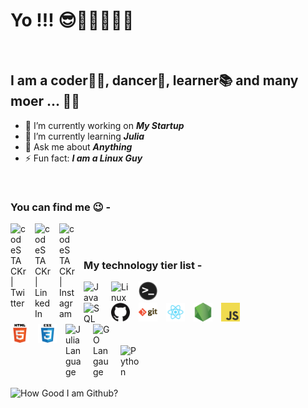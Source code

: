 # Yo !!! 😎🤩👨‍💻👨‍🎓

<br>

## I am a coder🧑‍💻, dancer🕺, learner📚 and many moer ... 🤣🤣

- 🔭 I’m currently working on ***My Startup***
- 🌱 I’m currently learning ***Julia***
- 💬 Ask me about ***Anything***
- ⚡ Fun fact: ***I am a Linux Guy***

<br>

### You can find me 😉 -

[<img align="left" alt="codeSTACKr | Twitter" width="25em" src="https://cdn.jsdelivr.net/npm/simple-icons@v3/icons/twitter.svg" style="margin-right: 1em" />][twitter]
[<img align="left" alt="codeSTACKr | LinkedIn" width="25em" src="https://cdn.jsdelivr.net/npm/simple-icons@v3/icons/linkedin.svg" style="margin-right: 1em"/>][linkedin]
[<img align="left" alt="codeSTACKr | Instagram" width="25em" src="https://cdn.jsdelivr.net/npm/simple-icons@v3/icons/instagram.svg" style="margin-right: 1em"/>][instagram]

<br>
<br>

### My technology tier list -

<img align="left" alt="Java" width="30em" src="https://image.flaticon.com/icons/svg/919/919854.svg" style="margin-right: 1em" />
<img align="left" alt="Linux" width="30em" src="https://image.flaticon.com/icons/svg/226/226772.svg" style="margin-right: 1em" />
<img align="left" alt="Shell" width="30em" src="https://raw.githubusercontent.com/github/explore/80688e429a7d4ef2fca1e82350fe8e3517d3494d/topics/terminal/terminal.png" style="margin-right: 1em" />

<br>
<br>

<img align="left" alt="SQL" width="30em" src="https://image.flaticon.com/icons/svg/2772/2772128.svg" style="margin-right: 1em; margin-top: 0.5rm" />
<img align="left" alt="GitHub" width="30em" src="https://raw.githubusercontent.com/github/explore/78df643247d429f6cc873026c0622819ad797942/topics/github/github.png" style="margin-right: 1em"/>
<img align="left" alt="Git" width="30em" src="https://raw.githubusercontent.com/github/explore/80688e429a7d4ef2fca1e82350fe8e3517d3494d/topics/git/git.png" style="margin-right: 1em" />
<img align="left" alt="React" width="30em" src="https://raw.githubusercontent.com/github/explore/80688e429a7d4ef2fca1e82350fe8e3517d3494d/topics/react/react.png" style="margin-right: 1em"/>
<img align="left" alt="Node.js" width="30em" src="https://raw.githubusercontent.com/github/explore/80688e429a7d4ef2fca1e82350fe8e3517d3494d/topics/nodejs/nodejs.png" style="margin-right: 1em" />
<img align="left" alt="JavaScript" width="30em" src="https://raw.githubusercontent.com/github/explore/80688e429a7d4ef2fca1e82350fe8e3517d3494d/topics/javascript/javascript.png" style="margin-right: 1em"/>

<br>
<br>

<img align="left" alt="HTML5" width="30em" src="https://raw.githubusercontent.com/github/explore/80688e429a7d4ef2fca1e82350fe8e3517d3494d/topics/html/html.png" style="margin-right: 1em" />
<img align="left" alt="CSS3" width="30em" src="https://raw.githubusercontent.com/github/explore/80688e429a7d4ef2fca1e82350fe8e3517d3494d/topics/css/css.png" style="margin-right: 1em" />
<img align="left" alt="Julia Language" width="30em" src="https://upload.wikimedia.org/wikipedia/commons/thumb/1/1f/Julia_Programming_Language_Logo.svg/440px-Julia_Programming_Language_Logo.svg.png" style="margin-right: 1em" />
<img align="left" alt="GO Langauge" width="30em" src="https://img.icons8.com/color/480/000000/golang.png" style="margin-right: 1em" />

<br>
<br>
<img align="left" alt="Python" width="30em" src="https://code.fb.com/wp-content/uploads/2016/05/2000px-Python-logo-notext.svg_.png" style="margin-right: 1em" />

<br>
<br>
<br>
<br>

<img align="left" alt="How Good I am Github?" src="https://github-readme-stats.codestackr.vercel.app/api?username=leo13200006&show_icons=true&hide_border=true&theme=cobalt" />

<br>
<br>

[twitter]: https://twitter.com/LaukikChavan
[instagram]: https://www.instagram.com/l_a_u_k_i_k_20
[linkedin]: https://www.linkedin.com/in/laukik-chavan-aba574137/
